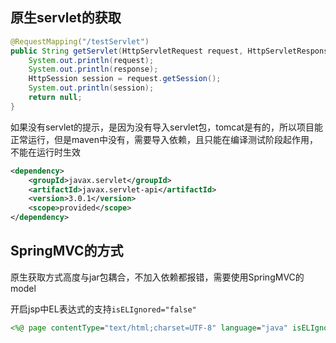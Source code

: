 ## 原生servlet的获取
```java
@RequestMapping("/testServlet")
public String getServlet(HttpServletRequest request, HttpServletResponse response){
    System.out.println(request);
    System.out.println(response);
    HttpSession session = request.getSession();
    System.out.println(session);
    return null;
}
```
如果没有servlet的提示，是因为没有导入servlet包，tomcat是有的，所以项目能正常运行，但是maven中没有，需要导入依赖，且只能在编译测试阶段起作用，不能在运行时生效
```xml
<dependency>
    <groupId>javax.servlet</groupId>
    <artifactId>javax.servlet-api</artifactId>
    <version>3.0.1</version>
    <scope>provided</scope>
</dependency>
```

## SpringMVC的方式
原生获取方式高度与jar包耦合，不加入依赖都报错，需要使用SpringMVC的model

开启jsp中EL表达式的支持`isELIgnored="false"`
```jsp
<%@ page contentType="text/html;charset=UTF-8" language="java" isELIgnored="false" %>
```
